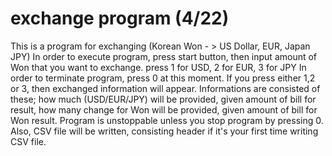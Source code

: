 # exchange program (4/22)
This is a program for exchanging (Korean Won - > US Dollar, EUR, Japan JPY)
In order to execute program, press start button, then input amount of Won that you want to exchange.
press 1 for USD, 2 for EUR, 3 for JPY
In order to terminate program, press 0 at this moment.
If you press either 1,2 or 3, then exchanged information will appear.
Informations are consisted of these; how much (USD/EUR/JPY) will be provided, given amount of bill for result, how many change for Won will be provided, given amount of bill for Won result.
Program is unstoppable unless you stop program by pressing 0.
Also, CSV file will be written, consisting header if it's your first time writing CSV file.
